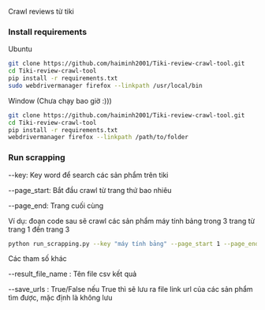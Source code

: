 Crawl reviews từ tiki

### Install requirements

Ubuntu
```bash
git clone https://github.com/haiminh2001/Tiki-review-crawl-tool.git
cd Tiki-review-crawl-tool
pip install -r requirements.txt
sudo webdrivermanager firefox --linkpath /usr/local/bin
```

Window (Chưa chạy bao giờ :)))
```bash
git clone https://github.com/haiminh2001/Tiki-review-crawl-tool.git
cd Tiki-review-crawl-tool
pip install -r requirements.txt
webdrivermanager firefox --linkpath /path/to/folder
```

### Run scrapping
--key: Key word để search các sản phẩm trên tiki

--page_start: Bắt đầu crawl từ trang thứ bao nhiêu

--page_end: Trang cuối cùng 

Ví dụ: đoạn code sau sẽ crawl các sản phẩm máy tính bảng trong 3 trang từ trang 1 đến trang 3
```bash
python run_scrapping.py --key "máy tính bảng" --page_start 1 --page_end 3
```
Các tham số khác

--result_file_name : Tên file csv kết quả

--save_urls : True/False nếu True thì sẽ lưu ra file link url của các sản phẩm tìm được, mặc định là không lưu
